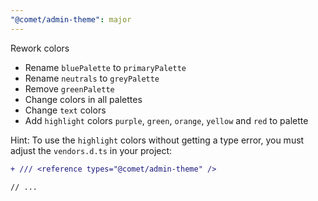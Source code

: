 ```yaml
---
"@comet/admin-theme": major
---
```


Rework colors

-   Rename `bluePalette` to `primaryPalette`
-   Rename `neutrals` to `greyPalette`
-   Remove `greenPalette`
-   Change colors in all palettes
-   Change `text` colors
-   Add `highlight` colors `purple`, `green`, `orange`, `yellow` and `red` to palette

Hint: To use the `highlight` colors without getting a type error, you must adjust the `vendors.d.ts` in your project:

```diff
+ /// <reference types="@comet/admin-theme" />

// ...
```
